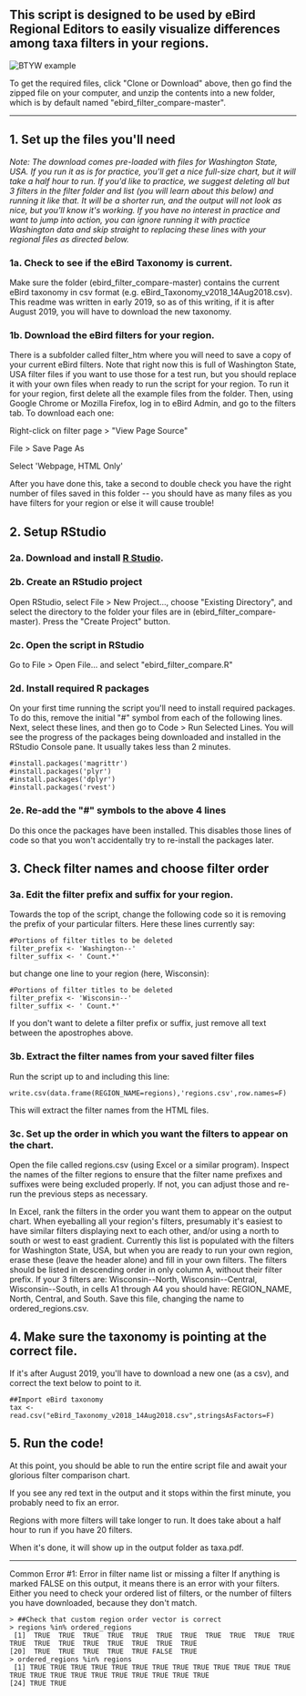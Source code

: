 ## This script is designed to be used by eBird Regional Editors to easily visualize differences among taxa filters in your regions.

![BTYW example](https://github.com/slager/ebird_filter_compare/blob/master/btyw.png)
 
To get the required files, click "Clone or Download" above, then go find the zipped file on your computer, and unzip the contents into a new folder, which is by default named "ebird\_filter\_compare-master".

-------------------------------------------------------------------------------------------------------------------

## 1. Set up the files you'll need

*Note: The download comes pre-loaded with files for Washington State, USA. If you run it as is for practice, you'll get a nice full-size chart, but it will take a half hour to run. If you'd like to practice, we suggest deleting all but 3 filters in the filter folder and list (you will learn about this below) and running it like that. It will be a shorter run, and the output will not look as nice, but you'll know it's working. If you have no interest in practice and want to jump into action, you can ignore running it with practice Washington data and skip straight to replacing these lines with your regional files as directed below.*
 
### 1a. Check to see if the eBird Taxonomy is current.

Make sure the folder (ebird\_filter\_compare-master) contains the current eBird taxonomy in csv format (e.g. eBird\_Taxonomy\_v2018\_14Aug2018.csv). This readme was written in early 2019, so as of this writing, if it is after August 2019, you will have to download the new taxonomy.

### 1b. Download the eBird filters for your region.

There is a subfolder called filter\_htm where you will need to save a copy of your current eBird filters. Note that right now this is full of Washington State, USA filter files if you want to use those for a test run, but you should replace it with your own files when ready to run the script for your region. To run it for your region, first delete all the example files from the folder. Then, using Google Chrome or Mozilla Firefox, log in to eBird Admin, and go to the filters tab. To download each one:

Right-click on filter page > "View Page Source"

File > Save Page As

Select 'Webpage, HTML Only'

After you have done this, take a second to double check you have the right number of files saved in this folder --  you should have as many files as you have filters for your region or else it will cause trouble!

## 2. Setup RStudio

### 2a. Download and install [R Studio](https://www.rstudio.com/).

### 2b. Create an RStudio project

Open RStudio, select File > New Project..., choose "Existing Directory", and select the directory to the folder your files are in (ebird\_filter\_compare-master). Press the "Create Project" button.

### 2c. Open the script in RStudio

Go to File > Open File... and select "ebird\_filter\_compare.R"

### 2d. Install required R packages

On your first time running the script you'll need to install required packages. To do this, remove the initial "#" symbol from each of the following lines. Next, select these lines, and then go to Code > Run Selected Lines. You will see the progress of the packages being downloaded and installed in the RStudio Console pane. It usually takes less than 2 minutes.

```
#install.packages('magrittr')
#install.packages('plyr')
#install.packages('dplyr')
#install.packages('rvest')
```
### 2e. Re-add the "#" symbols to the above 4 lines

Do this once the packages have been installed. This disables those lines of code so that you won't accidentally try to re-install the packages later.

## 3. Check filter names and choose filter order

### 3a. Edit the filter prefix and suffix for your region.

Towards the top of the script, change the following code so it is removing the prefix of your particular filters. Here these lines currently say:
```
#Portions of filter titles to be deleted
filter_prefix <- 'Washington--'
filter_suffix <- ' Count.*'
```
but change one line to your region (here, Wisconsin):
```
#Portions of filter titles to be deleted
filter_prefix <- 'Wisconsin--'
filter_suffix <- ' Count.*'
```
If you don't want to delete a filter prefix or suffix, just remove all text between the apostrophes above.

### 3b. Extract the filter names from your saved filter files

Run the script up to and including this line:
```
write.csv(data.frame(REGION_NAME=regions),'regions.csv',row.names=F)

```
This will extract the filter names from the HTML files. 

### 3c. Set up the order in which you want the filters to appear on the chart.

Open the file called regions.csv (using Excel or a similar program). Inspect the names of the filter regions to ensure that the filter name prefixes and suffixes were being excluded properly. If not, you can adjust those and re-run the previous steps as necessary.

In Excel, rank the filters in the order you want them to appear on the output chart. When eyeballing all your region's filters, presumably it's easiest to have similar filters displaying next to each other, and/or using a north to south or west to east gradient. Currently this list is populated with the filters for Washington State, USA, but when you are ready to run your own region, erase these (leave the header alone) and fill in your own filters. The filters should be listed in descending order in only column A, without their filter prefix. If your 3 filters are: Wisconsin--North, Wisconsin--Central, Wisconsin--South, in cells A1 through A4 you should have:  REGION\_NAME, North, Central, and South. Save this file, changing the name to ordered\_regions.csv.

## 4.  Make sure the taxonomy is pointing at the correct file.

If it's after August 2019, you'll have to download a new one (as a csv), and correct the text below to point to it.
```
##Import eBird taxonomy
tax <- read.csv("eBird_Taxonomy_v2018_14Aug2018.csv",stringsAsFactors=F)
```

## 5. Run the code!

At this point, you should be able to run the entire script file and await your glorious filter comparison chart.

If you see any red text in the output and it stops within the first minute, you probably need to fix an error.

Regions with more filters will take longer to run. It does take about a half hour to run if you have 20 filters.

When it's done, it will show up in the output folder as taxa.pdf.

---------------------------------------------------------------------------------------------------
Common Error #1: Error in filter name list or missing a filter
If anything is marked FALSE on this output, it means there is an error with your filters. Either  you need to check your ordered list of filters, or the number of filters you have downloaded, because they don't match.
```
> ##Check that custom region order vector is correct
> regions %in% ordered_regions
 [1]  TRUE  TRUE  TRUE  TRUE  TRUE  TRUE  TRUE  TRUE  TRUE  TRUE  TRUE  TRUE  TRUE  TRUE  TRUE  TRUE  TRUE  TRUE  TRUE
[20]  TRUE  TRUE  TRUE  TRUE  TRUE FALSE  TRUE
> ordered_regions %in% regions
 [1] TRUE TRUE TRUE TRUE TRUE TRUE TRUE TRUE TRUE TRUE TRUE TRUE TRUE TRUE TRUE TRUE TRUE TRUE TRUE TRUE TRUE TRUE TRUE
[24] TRUE TRUE
```
